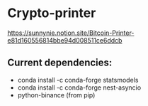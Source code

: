 # Crypto-printer

https://sunnynie.notion.site/Bitcoin-Printer-e81d160556814bbe94d008511ce6ddcb

## Current dependencies:

- conda install -c conda-forge statsmodels
- conda install -c conda-forge nest-asyncio
- python-binance (from pip)
